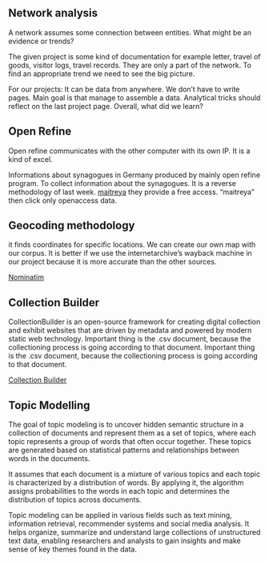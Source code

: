 ## Network analysis
A network assumes some connection between entities. What might be an evidence or trends?

The given project is some kind of documentation for example letter, travel of goods, visitor logs, travel records. They are only a part of the network. To find an appropriate trend we need to see the big picture.

For our projects: It can be data from anywhere. We don’t have to write pages. Main goal is that manage to assemble a data. Analytical tricks should reflect on the last project page. Overall, what did we learn?

## Open Refine

Open refine communicates with the other computer with its own IP. It is a kind of excel.

Informations about synagogues in Germany produced by mainly open refine program. To collect information about the synagogues. It is a reverse methodology of last week.
[maitreya](https://www.si.edu/) they provide a free access. “maitreya” then click only openaccess data.

## Geocoding methodology

it finds coordinates for specific locations. We can create our own map with our corpus. It is better if we use the internetarchive’s wayback machine in our project because it is more accurate than the other sources.

[Nominatim](https://nominatim.openstreetmap.org/ui/search.html)

## Collection Builder

CollectionBuilder is an open-source framework for creating digital collection and exhibit websites that are driven by metadata and powered by modern static web technology. Important thing is the .csv document, because the collectioning process is going according to that document. Important thing is the .csv document, because the collectioning process is going according to that document.

[Collection Builder](https://collectionbuilder.github.io/)

## Topic Modelling
The goal of topic modeling is to uncover hidden semantic structure in a collection of documents and represent them as a set of topics, where each topic represents a group of words that often occur together. These topics are generated based on statistical patterns and relationships between words in the documents.

It assumes that each document is a mixture of various topics and each topic is characterized by a distribution of words. By applying it, the algorithm assigns probabilities to the words in each topic and determines the distribution of topics across documents.

Topic modeling can be applied in various fields such as text mining, information retrieval, recommender systems and social media analysis. It helps organize, summarize and understand large collections of unstructured text data, enabling researchers and analysts to gain insights and make sense of key themes found in the data.